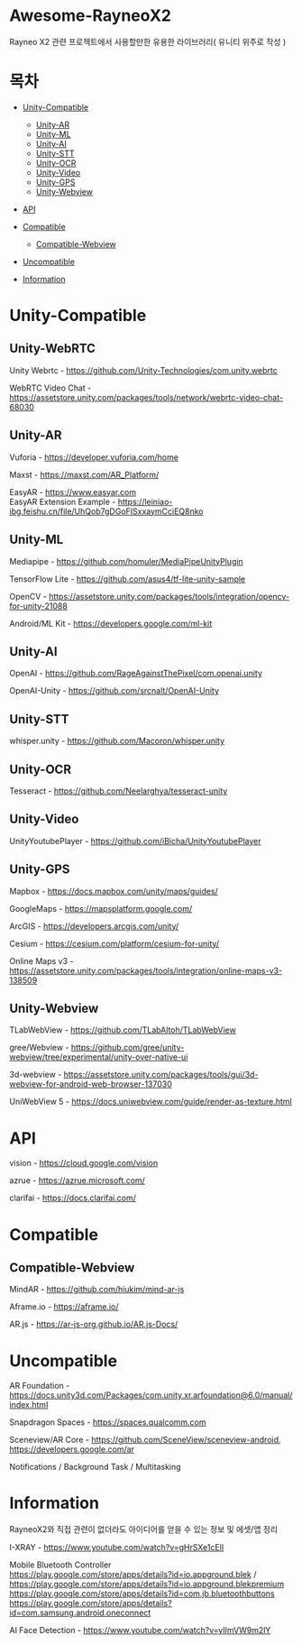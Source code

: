 # Awesome-RayneoX2
Rayneo X2 관련 프로젝트에서 사용할만한 유용한 라이브러리( 유니티 위주로 작성 )

# 목차
 
- [Unity-Compatible](#Unity)
    - [Unity-AR](#Unity-AR)
    - [Unity-ML](#Unity-ML)
    - [Unity-AI](#Unity-AI)
    - [Unity-STT](#Unity-STT)
    - [Unity-OCR](#Unity-OCR)
    - [Unity-Video](#Unity-Video)
    - [Unity-GPS](#Unity-GPS)
    - [Unity-Webview](#Unity-Webview)

- [API](#API)

- [Compatible](#Compatible)
    - [Compatible-Webview](#Compatible-Webview)
    
- [Uncompatible](#Uncompatible)

- [Information](#Information)

# Unity-Compatible

## Unity-WebRTC

Unity Webrtc - https://github.com/Unity-Technologies/com.unity.webrtc

WebRTC Video Chat - https://assetstore.unity.com/packages/tools/network/webrtc-video-chat-68030

## Unity-AR

Vuforia - https://developer.vuforia.com/home

Maxst - https://maxst.com/AR_Platform/

EasyAR - https://www.easyar.com</br>
EasyAR Extension Example - https://leiniao-ibg.feishu.cn/file/UhQob7gDGoFISxxaymCciEQ8nko

## Unity-ML

Mediapipe - https://github.com/homuler/MediaPipeUnityPlugin

TensorFlow Lite - https://github.com/asus4/tf-lite-unity-sample

OpenCV - https://assetstore.unity.com/packages/tools/integration/opencv-for-unity-21088

Android/ML Kit - https://developers.google.com/ml-kit

## Unity-AI

OpenAI - https://github.com/RageAgainstThePixel/com.openai.unity

OpenAI-Unity - https://github.com/srcnalt/OpenAI-Unity

## Unity-STT

whisper.unity - https://github.com/Macoron/whisper.unity

## Unity-OCR

Tesseract - https://github.com/Neelarghya/tesseract-unity

## Unity-Video

UnityYoutubePlayer - https://github.com/iBicha/UnityYoutubePlayer

## Unity-GPS

Mapbox - https://docs.mapbox.com/unity/maps/guides/

GoogleMaps - https://mapsplatform.google.com/

ArcGIS - https://developers.arcgis.com/unity/

Cesium - https://cesium.com/platform/cesium-for-unity/

Online Maps v3 - https://assetstore.unity.com/packages/tools/integration/online-maps-v3-138509

## Unity-Webview

TLabWebView - https://github.com/TLabAltoh/TLabWebView

gree/Webview - https://github.com/gree/unity-webview/tree/experimental/unity-over-native-ui

3d-webview - https://assetstore.unity.com/packages/tools/gui/3d-webview-for-android-web-browser-137030

UniWebView 5 - https://docs.uniwebview.com/guide/render-as-texture.html

# API

vision - https://cloud.google.com/vision

azrue - https://azrue.microsoft.com/

clarifai - https://docs.clarifai.com/

# Compatible

## Compatible-Webview

MindAR - https://github.com/hiukim/mind-ar-js

Aframe.io - https://aframe.io/

AR.js - https://ar-js-org.github.io/AR.js-Docs/

# Uncompatible

AR Foundation - https://docs.unity3d.com/Packages/com.unity.xr.arfoundation@6.0/manual/index.html

Snapdragon Spaces - https://spaces.qualcomm.com

Sceneview/AR Core - https://github.com/SceneView/sceneview-android, https://developers.google.com/ar

Notifications / Background Task / Multitasking

# Information
RayneoX2와 직접 관련이 없더라도 아이디어를 얻을 수 있는 정보 및 에셋/앱 정리

I-XRAY - https://www.youtube.com/watch?v=gHrSXe1cElI

Mobile Bluetooth Controller</br>
https://play.google.com/store/apps/details?id=io.appground.blek / https://play.google.com/store/apps/details?id=io.appground.blekpremium</br>
https://play.google.com/store/apps/details?id=com.jb.bluetoothbuttons</br>
https://play.google.com/store/apps/details?id=com.samsung.android.oneconnect

AI Face Detection - https://www.youtube.com/watch?v=yIImVW9m2lY
